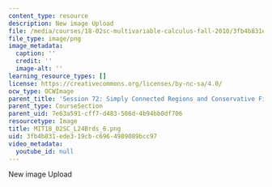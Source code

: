 ```yaml
---
content_type: resource
description: New image Upload
file: /media/courses/18-02sc-multivariable-calculus-fall-2010/3fb4b831ede319cbc6964989089bcc97_MIT18_02SC_L24Brds_6.png
file_type: image/png
image_metadata:
  caption: ''
  credit: ''
  image-alt: ''
learning_resource_types: []
license: https://creativecommons.org/licenses/by-nc-sa/4.0/
ocw_type: OCWImage
parent_title: 'Session 72: Simply Connected Regions and Conservative Fields'
parent_type: CourseSection
parent_uid: 7e63a591-cff7-d483-506d-4b94bb0df706
resourcetype: Image
title: MIT18_02SC_L24Brds_6.png
uid: 3fb4b831-ede3-19cb-c696-4989089bcc97
video_metadata:
  youtube_id: null
---
```

New image Upload